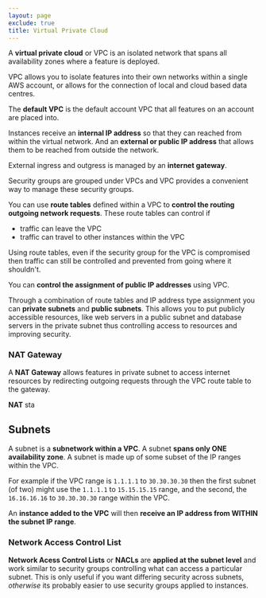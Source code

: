 ```yaml
---
layout: page
exclude: true
title: Virtual Private Cloud
---
```


A **virtual private cloud** or VPC is an isolated network that spans all availability zones where a feature is deployed.

VPC allows you to isolate features into their own networks within a single AWS account, or allows for the connection of local and cloud based data centres.

The **default VPC** is the default account VPC that all features on an account are placed into.

Instances receive an **internal IP address** so that they can reached from within the virtual network. And an **external or public IP address** that allows them to be reached from outside the network.

External ingress and outgress is managed by an **internet gateway**.

Security groups are grouped under VPCs and VPC provides a convenient way to manage these security groups.

You can use **route tables** defined within a VPC to **control the routing outgoing network requests**. These route tables can control if

- traffic can leave the VPC
- traffic can travel to other instances within the VPC

Using route tables, even if the security group for the VPC is compromised then traffic can still be controlled and prevented from going where it shouldn't.

You can **control the assignment of public IP addresses** using VPC.

Through a combination of route tables and IP address type assignment you can **private subnets** and **public subnets**. This allows you to put publicly accessible resources, like web servers in a public subnet and database servers in the private subnet thus controlling access to resources and improving security.

### NAT Gateway

A **NAT Gateway** allows features in private subnet to access internet resources by redirecting outgoing requests through the VPC route table to the gateway.

**NAT** sta

## Subnets

A subnet is a **subnetwork within a VPC**.  A subnet **spans only ONE availability zone**. A subnet is made up of some subset of the IP ranges within the VPC. 

For example if the VPC range is `1.1.1.1` to `30.30.30.30` then the first subnet (of two) might use the `1.1.1.1` to `15.15.15.15` range, and the second, the `16.16.16.16` to `30.30.30.30` range within the VPC. 

An **instance added to the VPC** will then **receive an IP address from WITHIN the subnet IP range**.

### Network Access Control List

**Network Acess Control Lists** or **NACLs** are **applied at the subnet level** and work similar to security groups controlling what can access a particular subnet. This is only useful if you want differing security across subnets, *otherwise* its probably easier to use security groups applied to instances.


<!--stackedit_data:
eyJoaXN0b3J5IjpbNjg5MzM4NTc4XX0=
-->